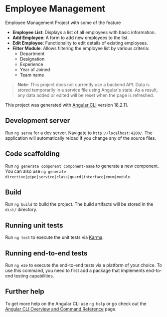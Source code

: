 # Employee Management
Employee Management Project with some of the feature

- **Employee List**: Displays a list of all employees with basic information.
- **Add Employee**: A form to add new employees to the list.
- **Edit Employee**: Functionality to edit details of existing employees.
- **Filter Module**: Allows filtering the employee list by various criteria:
  - Department
  - Designation
  - Experience
  - Year of Joined
  - Team name

> **Note**: This project does not currently use a backend API. Data is stored temporarily in a service file using Angular's state. As a result, any data added or edited will be reset when the page is refreshed.


This project was generated with [Angular CLI](https://github.com/angular/angular-cli) version 18.2.11.

## Development server

Run `ng serve` for a dev server. Navigate to `http://localhost:4200/`. The application will automatically reload if you change any of the source files.

## Code scaffolding

Run `ng generate component component-name` to generate a new component. You can also use `ng generate directive|pipe|service|class|guard|interface|enum|module`.

## Build

Run `ng build` to build the project. The build artifacts will be stored in the `dist/` directory.

## Running unit tests

Run `ng test` to execute the unit tests via [Karma](https://karma-runner.github.io).

## Running end-to-end tests

Run `ng e2e` to execute the end-to-end tests via a platform of your choice. To use this command, you need to first add a package that implements end-to-end testing capabilities.

## Further help

To get more help on the Angular CLI use `ng help` or go check out the [Angular CLI Overview and Command Reference](https://angular.dev/tools/cli) page.
